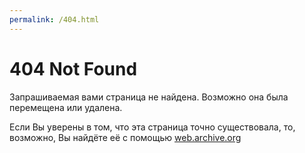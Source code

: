 ```yaml
---
permalink: /404.html
---
```


# 404 Not Found

Запрашиваемая вами страница не найдена. Возможно она была перемещена или удалена.

Если Вы уверены в том, что эта страница точно существовала, то, возможно, Вы найдёте её с помощью [web.archive.org](https://web.archive.org/web/*/sccraft.ru)
